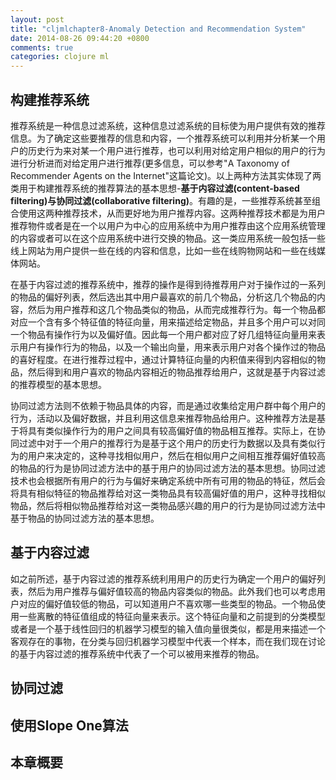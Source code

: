 ```yaml
---
layout: post
title: "cljmlchapter8-Anomaly Detection and Recommendation System"
date: 2014-08-26 09:44:20 +0800
comments: true
categories: clojure ml
---
```


## 构建推荐系统

推荐系统是一种信息过滤系统，这种信息过滤系统的目标使为用户提供有效的推荐信息。为了确定这些要推荐的信息和内容，一个推荐系统可以利用并分析某一个用户的历史行为来对某一个用户进行推荐，也可以利用对给定用户相似的用户的行为进行分析进而对给定用户进行推荐(更多信息，可以参考"A Taxonomy of Recommender Agents on the Internet"这篇论文)。以上两种方法其实体现了两类用于构建推荐系统的推荐算法的基本思想-**基于内容过滤(content-based filtering)**与**协同过滤(collaborative filtering)**。有趣的是，一些推荐系统甚至组合使用这两种推荐技术，从而更好地为用户推荐内容。这两种推荐技术都是为用户推荐物件或者是在一个以用户为中心的应用系统中为用户推荐由这个应用系统管理的内容或者可以在这个应用系统中进行交换的物品。这一类应用系统一般包括一些线上网站为用户提供一些在线的内容和信息，比如一些在线购物网站和一些在线媒体网站。

在基于内容过滤的推荐系统中，推荐的操作是得到待推荐用户对于操作过的一系列的物品的偏好列表，然后选出其中用户最喜欢的前几个物品，分析这几个物品的内容，然后为用户推荐和这几个物品类似的物品，从而完成推荐行为。每一个物品都对应一个含有多个特征值的特征向量，用来描述给定物品，并且多个用户可以对同一个物品有操作行为以及偏好值。因此每一个用户都对应了好几组特征向量用来表示用户有操作行为的物品，以及一个输出向量，用来表示用户对各个操作过的物品的喜好程度。在进行推荐过程中，通过计算特征向量的内积值来得到内容相似的物品，然后得到和用户喜欢的物品内容相近的物品推荐给用户，这就是基于内容过滤的推荐模型的基本思想。

协同过滤方法则不依赖于物品具体的内容，而是通过收集给定用户群中每个用户的行为，活动以及偏好数据，并且利用这信息来推荐物品给用户。这种推荐方法是基于将具有类似操作行为的用户之间具有较高偏好值的物品相互推荐。实际上，在协同过滤中对于一个用户的推荐行为是基于这个用户的历史行为数据以及具有类似行为的用户来决定的，这种寻找相似用户，然后在相似用户之间相互推荐偏好值较高的物品的行为是协同过滤方法中的基于用户的协同过滤方法的基本思想。协同过滤技术也会根据所有用户的行为与偏好来确定系统中所有可用的物品的特征，然后会将具有相似特征的物品推荐给对这一类物品具有较高偏好值的用户，这种寻找相似物品，然后将相似物品推荐给对这一类物品感兴趣的用户的行为是协同过滤方法中基于物品的协同过滤方法的基本思想。

## 基于内容过滤

如之前所述，基于内容过滤的推荐系统利用用户的历史行为确定一个用户的偏好列表，然后为用户推荐与偏好值较高的物品内容类似的物品。此外我们也可以考虑用户对应的偏好值较低的物品，可以知道用户不喜欢哪一些类型的物品。一个物品使用一些离散的特征值组成的特征向量来表示。这个特征向量和之前提到的分类模型或者是一个基于线性回归的机器学习模型的输入值向量很类似，都是用来描述一个客观存在的事物，在分类与回归机器学习模型中代表一个样本，而在我们现在讨论的基于内容过滤的推荐系统中代表了一个可以被用来推荐的物品。

## 协同过滤

## 使用Slope One算法

## 本章概要


